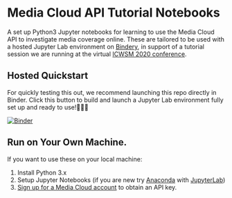 Media Cloud API Tutorial Notebooks
==================================

A set up Python3 Jupyter notebooks for learning to use the Media Cloud API to investigate media coverage online. These are
tailored to be used with a hosted Jupyter Lab environment on [Bindery](https://mybinder.org/), in support of a tutorial
session we are running at the virtual [ICWSM 2020 conference](https://www.icwsm.org/2020/index.html).

## Hosted Quickstart

For quickly testing this out, we recommend launching this repo directly in Binder. Click this button to build and launch a Jupyter Lab environment fully set up and ready to use!🎉👍🏽

[![Binder](https://mybinder.org/badge_logo.svg)](https://mybinder.org/v2/gh/rahulbot/Media-Cloud-API-Tuturial-Notebooks/master?urlpath=lab)

## Run on Your Own Machine.

If you want to use these on your local machine:

1. Install Python 3.x
2. Setup Jupyter Notebooks (if you are new try [Anaconda](https://www.anaconda.com/products/individual) with [JupyterLab](https://jupyterlab.readthedocs.io/en/stable/getting_started/installation.html))
3. [Sign up for a Media Cloud account](https://tools.mediacloud.org/#/user/signup) to obtain an API key.
